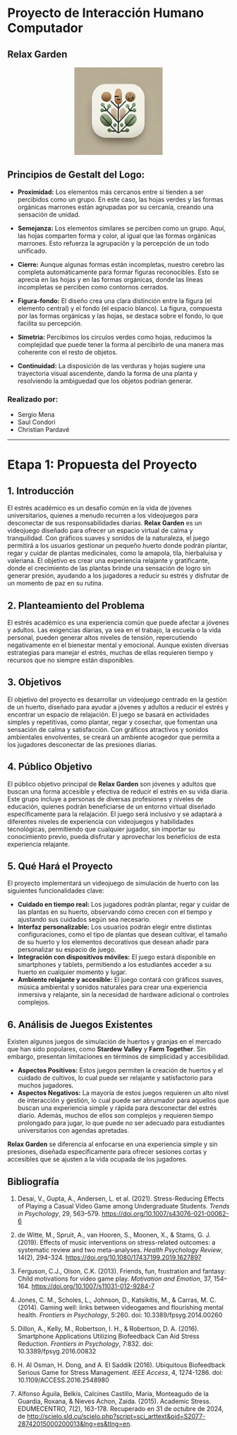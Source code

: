 # Proyecto de Interacción Humano Computador
## Relax Garden

<p align="center">
  <img src="img/new_logo.png" alt="Logo del Proyecto" width="200">
</p>

## Principios de Gestalt del Logo:

- **Proximidad:** Los elementos más cercanos entre sí tienden a ser percibidos como un grupo. En este caso, las hojas verdes y las formas orgánicas marrones están agrupadas por su cercanía, creando una sensación de unidad.

- **Semejanza:** Los elementos similares se perciben como un grupo. Aquí, las hojas comparten forma y color, al igual que las formas orgánicas marrones. Esto refuerza la agrupación y la percepción de un todo unificado.

- **Cierre:** Aunque algunas formas están incompletas, nuestro cerebro las completa automáticamente para formar figuras reconocibles. Esto se aprecia en las hojas y en las formas orgánicas, donde las líneas incompletas se perciben como contornos cerrados.

- **Figura-fondo:** El diseño crea una clara distinción entre la figura (el elemento central) y el fondo (el espacio blanco). La figura, compuesta por las formas orgánicas y las hojas, se destaca sobre el fondo, lo que facilita su percepción.

- **Simetria:** Percibimos los circulos verdes como hojas, reducimos la complejidad que puede tener la forma al percibirlo de una manera mas coherente con el resto de objetos.

-  **Continuidad:** La disposición de las verduras y hojas sugiere una trayectoria visual ascendente, dando la forma de una planta y resolviendo la ambiguedad que los objetos podrian generar.

### Realizado por:
- Sergio Mena
- Saul Condori
- Christian Pardavé

---

# Etapa 1: Propuesta del Proyecto

## 1. Introducción
El estrés académico es un desafío común en la vida de jóvenes universitarios, quienes a menudo recurren a los videojuegos para desconectar de sus responsabilidades diarias. **Relax Garden** es un videojuego diseñado para ofrecer un espacio virtual de calma y tranquilidad. Con gráficos suaves y sonidos de la naturaleza, el juego permitirá a los usuarios gestionar un pequeño huerto donde podrán plantar, regar y cuidar de plantas medicinales, como la amapola, tila, hierbaluisa y valeriana. El objetivo es crear una experiencia relajante y gratificante, donde el crecimiento de las plantas brinde una sensación de logro sin generar presión, ayudando a los jugadores a reducir su estrés y disfrutar de un momento de paz en su rutina.

## 2. Planteamiento del Problema
El estrés académico es una experiencia común que puede afectar a jóvenes y adultos. Las exigencias diarias, ya sea en el trabajo, la escuela o la vida personal, pueden generar altos niveles de tensión, repercutiendo negativamente en el bienestar mental y emocional. Aunque existen diversas estrategias para manejar el estrés, muchas de ellas requieren tiempo y recursos que no siempre están disponibles.

## 3. Objetivos
El objetivo del proyecto es desarrollar un videojuego centrado en la gestión de un huerto, diseñado para ayudar a jóvenes y adultos a reducir el estrés y encontrar un espacio de relajación. El juego se basará en actividades simples y repetitivas, como plantar, regar y cosechar, que fomentan una sensación de calma y satisfacción. Con gráficos atractivos y sonidos ambientales envolventes, se creará un ambiente acogedor que permita a los jugadores desconectar de las presiones diarias.

## 4. Público Objetivo
El público objetivo principal de **Relax Garden** son jóvenes y adultos que buscan una forma accesible y efectiva de reducir el estrés en su vida diaria. Este grupo incluye a personas de diversas profesiones y niveles de educación, quienes podrán beneficiarse de un entorno virtual diseñado específicamente para la relajación. El juego será inclusivo y se adaptará a diferentes niveles de experiencia con videojuegos y habilidades tecnológicas, permitiendo que cualquier jugador, sin importar su conocimiento previo, pueda disfrutar y aprovechar los beneficios de esta experiencia relajante.

## 5. Qué Hará el Proyecto
El proyecto implementará un videojuego de simulación de huerto con las siguientes funcionalidades clave:
- **Cuidado en tiempo real:** Los jugadores podrán plantar, regar y cuidar de las plantas en su huerto, observando cómo crecen con el tiempo y ajustando sus cuidados según sea necesario.
- **Interfaz personalizable:** Los usuarios podrán elegir entre distintas configuraciones, como el tipo de plantas que desean cultivar, el tamaño de su huerto y los elementos decorativos que desean añadir para personalizar su espacio de juego.
- **Integración con dispositivos móviles:** El juego estará disponible en smartphones y tablets, permitiendo a los estudiantes acceder a su huerto en cualquier momento y lugar.
- **Ambiente relajante y accesible:** El juego contará con gráficos suaves, música ambiental y sonidos naturales para crear una experiencia inmersiva y relajante, sin la necesidad de hardware adicional o controles complejos.

## 6. Análisis de Juegos Existentes
Existen algunos juegos de simulación de huertos y granjas en el mercado que han sido populares, como **Stardew Valley** y **Farm Together**. Sin embargo, presentan limitaciones en términos de simplicidad y accesibilidad.
- **Aspectos Positivos:** Estos juegos permiten la creación de huertos y el cuidado de cultivos, lo cual puede ser relajante y satisfactorio para muchos jugadores.
- **Aspectos Negativos:** La mayoría de estos juegos requieren un alto nivel de interacción y gestión, lo cual puede ser abrumador para aquellos que buscan una experiencia simple y rápida para desconectar del estrés diario. Además, muchos de ellos son complejos y requieren tiempo prolongado para jugar, lo que puede no ser adecuado para estudiantes universitarios con agendas apretadas.

**Relax Garden** se diferencia al enfocarse en una experiencia simple y sin presiones, diseñada específicamente para ofrecer sesiones cortas y accesibles que se ajusten a la vida ocupada de los jugadores.


## Bibliografía

1. Desai, V., Gupta, A., Andersen, L. et al. (2021). Stress-Reducing Effects of Playing a Casual Video Game among Undergraduate Students. *Trends in Psychology*, 29, 563–579. https://doi.org/10.1007/s43076-021-00062-6

2. de Witte, M., Spruit, A., van Hooren, S., Moonen, X., & Stams, G. J. (2019). Effects of music interventions on stress-related outcomes: a systematic review and two meta-analyses. *Health Psychology Review*, 14(2), 294–324. https://doi.org/10.1080/17437199.2019.1627897

3. Ferguson, C.J., Olson, C.K. (2013). Friends, fun, frustration and fantasy: Child motivations for video game play. *Motivation and Emotion*, 37, 154–164. https://doi.org/10.1007/s11031-012-9284-7

4. Jones, C. M., Scholes, L., Johnson, D., Katsikitis, M., & Carras, M. C. (2014). Gaming well: links between videogames and flourishing mental health. *Frontiers in Psychology*, 5:260. doi: 10.3389/fpsyg.2014.00260

5. Dillon, A., Kelly, M., Robertson, I. H., & Robertson, D. A. (2016). Smartphone Applications Utilizing Biofeedback Can Aid Stress Reduction. *Frontiers in Psychology*, 7:832. doi: 10.3389/fpsyg.2016.00832

6. H. Al Osman, H. Dong, and A. El Saddik (2016). Ubiquitous Biofeedback Serious Game for Stress Management. *IEEE Access*, 4, 1274-1286. doi: 10.1109/ACCESS.2016.2548980

7. Alfonso Águila, Belkis, Calcines Castillo, María, Monteagudo de la Guardia, Roxana, & Nieves Achon, Zaida. (2015). Academic Stress. EDUMECENTRO, 7(2), 163-178. Recuperado en 31 de octubre de 2024, de http://scielo.sld.cu/scielo.php?script=sci_arttext&pid=S2077-28742015000200013&lng=es&tlng=en.

